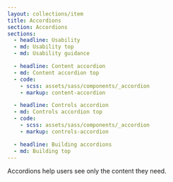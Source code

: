 ```yaml
---
layout: collections/item
title: Accordions
section: Accordions
sections:
  - headline: Usability
  - md: Usability top
  - md: Usability guidance

  - headline: Content accordion
  - md: Content accordion top
  - code:
    - scss: assets/sass/components/_accordion
    - markup: content-accordion

  - headline: Controls accordion
  - md: Controls accordion top
  - code:
    - scss: assets/sass/components/_accordion
    - markup: controls-accordion

  - headline: Building accordions
  - md: Building top
---
```


<p class="abstract">Accordions help users see only the content they need.<p>
